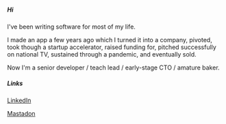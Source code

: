 ##### Hi

I've been writing software for most of my life.

I made an app a few years ago which I turned it into a company, pivoted, took though a startup accelerator, raised funding for, pitched successfully on national TV, sustained through a pandemic, and eventually sold.

Now I'm a senior developer / teach lead / early-stage CTO / amature baker.

##### Links

[LinkedIn](https://www.linkedin.com/in/johnkershaw/)

[Mastadon](https://eldritch.cafe/@wardrox)

